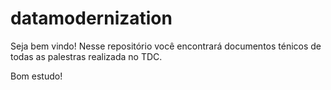 # datamodernization

Seja bem vindo!
Nesse repositório você encontrará documentos ténicos de todas as palestras realizada no TDC.

Bom estudo!
